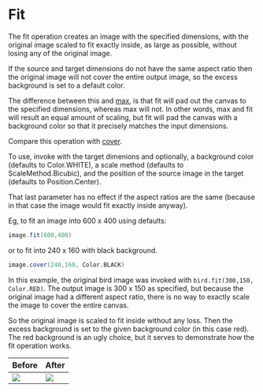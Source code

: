 Fit
=====

The fit operation creates an image with the specified dimensions, with the original image scaled to fit
exactly inside, as large as possible, without losing any of the original image.

If the source and target dimensions do not have the same aspect ratio then the original
image will not cover the entire output image, so the excess background is set to a default color.

The difference between this and [max](max.md), is that fit will pad out the canvas to the specified dimensions,
whereas max will not. In other words, max and fit will result an equal amount of scaling, but fit will pad the canvas
with a background color so that it precisely matches the input dimensions.

Compare this operation with [cover](cover.md).

To use, invoke with the target dimenions and optionally, a background color (defaults to Color.WHITE),
a scale method (defaults to ScaleMethod.Bicubic), and the position of the source image in the
target (defaults to Position.Center).

That last parameter has no effect if the aspect ratios are the same (because in that case the image would fit exactly inside anyway).

Eg, to fit an image into 600 x 400 using defaults:
```scala
image.fit(600,400)
```
or to fit into 240 x 160 with black background.
```scala
image.cover(240,160, Color.BLACK)
```

In this example, the original bird image was invoked with `bird.fit(300,150, Color.RED)`.
The output image is 300 x 150 as specified, but because the original image had a different aspect ratio,
there is no way to exactly scale the image to cover the entire canvas.

So the original image is scaled to fit inside without any loss.
Then the excess background is set to the given background color (in this case red).
The red background is an ugly choice, but it serves to demonstrate how the fit operation works.

| Before | After |
|--------|-------|
|<img src="https://raw.github.com/sksamuel/scrimage/master/examples/images/bird_small.png"/>| <img src="https://raw.github.com/sksamuel/scrimage/master/examples/images/bird_fitted.png"/>|
